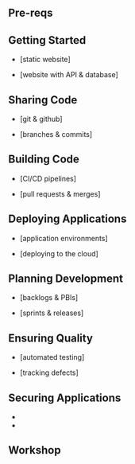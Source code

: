 

## Pre-reqs

## Getting Started

- [static website]

- [website with API & database]

## Sharing Code

- [git & github]

- [branches & commits]

## Building Code

- [CI/CD pipelines]

- [pull requests & merges]

## Deploying Applications

- [application environments]

- [deploying to the cloud]

## Planning Development

- [backlogs & PBIs]

- [sprints & releases]

## Ensuring Quality

- [automated testing]

- [tracking defects]


## Securing Applications

- 

- 

## Workshop
